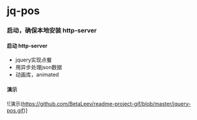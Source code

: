 # jq-pos

### 启动，确保本地安装 http-server

#### 启动 http-server

- jquery实现点餐
- 用异步处理json数据
- 动画库，animated

#### 演示

![演示(https://github.com/BetaLeev/readme-project-gif/blob/master/jquery-pos.gif)]
